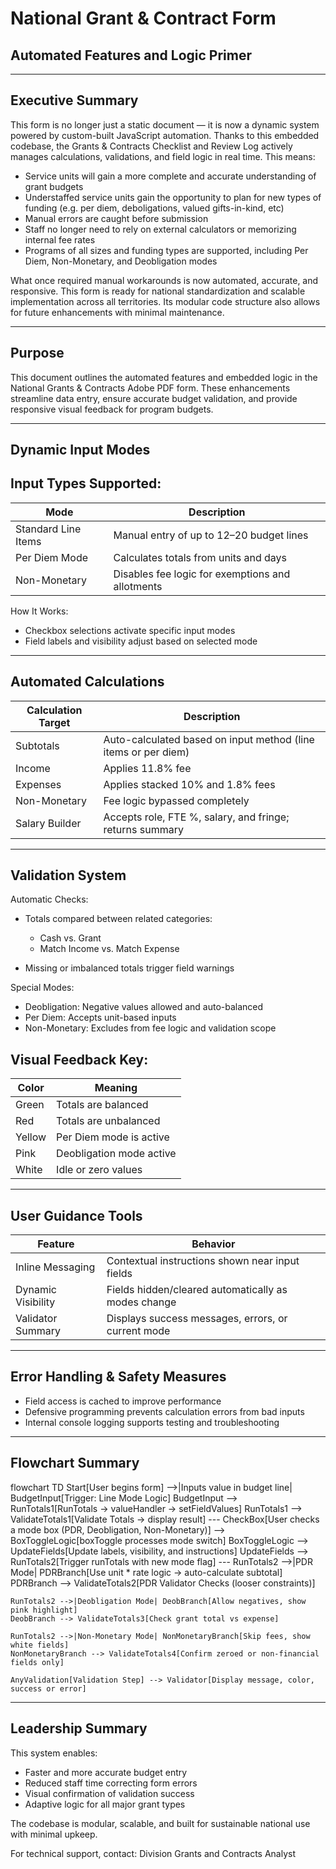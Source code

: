 # National Grant & Contract Form

## Automated Features and Logic Primer

---

## Executive Summary

This form is no longer just a static document — it is now a dynamic system powered by custom-built JavaScript automation. Thanks to this embedded codebase, the Grants & Contracts Checklist and Review Log actively manages calculations, validations, and field logic in real time. This means:

* Service units will gain a more complete and accurate understanding of grant budgets
* Understaffed service units gain the opportunity to plan for new types of funding (e.g. per diem, deboligations, valued gifts-in-kind, etc)
* Manual errors are caught before submission
* Staff no longer need to rely on external calculators or memorizing internal fee rates
* Programs of all sizes and funding types are supported, including Per Diem, Non-Monetary, and Deobligation modes

What once required manual workarounds is now automated, accurate, and responsive. This form is ready for national standardization and scalable implementation across all territories. Its modular code structure also allows for future enhancements with minimal maintenance.

---

## Purpose

This document outlines the automated features and embedded logic in the National Grants & Contracts Adobe PDF form. These enhancements streamline data entry, ensure accurate budget validation, and provide responsive visual feedback for program budgets.

---

## Dynamic Input Modes

## Input Types Supported:

| Mode                | Description                                      |
| ------------------- | ------------------------------------------------ |
| Standard Line Items | Manual entry of up to 12–20 budget lines         |
| Per Diem Mode       | Calculates totals from units and days            |
| Non-Monetary        | Disables fee logic for exemptions and allotments |

How It Works:

* Checkbox selections activate specific input modes
* Field labels and visibility adjust based on selected mode

---

## Automated Calculations

| Calculation Target | Description                                                    |
| ------------------ | -------------------------------------------------------------- |
| Subtotals          | Auto-calculated based on input method (line items or per diem) |
| Income             | Applies 11.8% fee                                              |
| Expenses           | Applies stacked 10% and 1.8% fees                              |
| Non-Monetary       | Fee logic bypassed completely                                  |
| Salary Builder     | Accepts role, FTE %, salary, and fringe; returns summary       |

---

## Validation System

Automatic Checks:

* Totals compared between related categories:

  * Cash vs. Grant
  * Match Income vs. Match Expense
* Missing or imbalanced totals trigger field warnings

Special Modes:

* Deobligation: Negative values allowed and auto-balanced
* Per Diem: Accepts unit-based inputs
* Non-Monetary: Excludes from fee logic and validation scope

## Visual Feedback Key:

| Color  | Meaning                  |
| ------ | ------------------------ |
| Green  | Totals are balanced      |
| Red    | Totals are unbalanced    |
| Yellow | Per Diem mode is active  |
| Pink   | Deobligation mode active |
| White  | Idle or zero values      |

---

## User Guidance Tools

| Feature            | Behavior                                            |
| ------------------ | --------------------------------------------------- |
| Inline Messaging   | Contextual instructions shown near input fields     |
| Dynamic Visibility | Fields hidden/cleared automatically as modes change |
| Validator Summary  | Displays success messages, errors, or current mode  |

---

## Error Handling & Safety Measures

* Field access is cached to improve performance
* Defensive programming prevents calculation errors from bad inputs
* Internal console logging supports testing and troubleshooting

---

## Flowchart Summary

flowchart TD
    Start[User begins form] -->|Inputs value in budget line| BudgetInput[Trigger: Line Mode Logic]
    BudgetInput --> RunTotals1[RunTotals → valueHandler → setFieldValues]
    RunTotals1 --> ValidateTotals1[Validate Totals → display result]
    ---
    CheckBox[User checks a mode box (PDR, Deobligation, Non-Monetary)] --> BoxToggleLogic[boxToggle processes mode switch]
    BoxToggleLogic --> UpdateFields[Update labels, visibility, and instructions]
    UpdateFields --> RunTotals2[Trigger runTotals with new mode flag]
    ---
    RunTotals2 -->|PDR Mode| PDRBranch[Use unit * rate logic → auto-calculate subtotal]
    PDRBranch --> ValidateTotals2[PDR Validator Checks (looser constraints)]

    RunTotals2 -->|Deobligation Mode| DeobBranch[Allow negatives, show pink highlight]
    DeobBranch --> ValidateTotals3[Check grant total vs expense]

    RunTotals2 -->|Non-Monetary Mode| NonMonetaryBranch[Skip fees, show white fields]
    NonMonetaryBranch --> ValidateTotals4[Confirm zeroed or non-financial fields only]

    AnyValidation[Validation Step] --> Validator[Display message, color, success or error]

---

## Leadership Summary

This system enables:

* Faster and more accurate budget entry
* Reduced staff time correcting form errors
* Visual confirmation of validation success
* Adaptive logic for all major grant types

The codebase is modular, scalable, and built for sustainable national use with minimal upkeep.

For technical support, contact: Division Grants and Contracts Analyst

